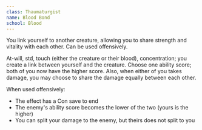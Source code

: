 ```yaml
---
class: Thaumaturgist
name: Blood Bond
school: Blood
---
```


You link yourself to another creature, allowing you to share strength and vitality with each other. Can be used offensively.

At-will, std, touch (either the creature or their blood), concentration; you create a link between yourself and the creature. Choose one ability score; both of you now have the higher score. Also, when either of you takes damage, you may choose to share the damage equally between each other.

When used offensively:
- The effect has a Con save to end
- The enemy's ability score becomes the lower of the two (yours is the higher)
- You can split your damage to the enemy, but theirs does not split to you